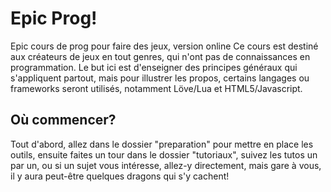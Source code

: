 Epic Prog!
==========

Epic cours de prog pour faire des jeux, version online Ce cours est destiné aux créateurs de jeux en tout genres, qui n'ont pas de connaissances en programmation. Le but ici est d'enseigner des principes généraux qui s'appliquent partout, mais pour illustrer les propos, certains langages ou frameworks seront utilisés, notamment Löve/Lua et HTML5/Javascript.


## Où commencer?

Tout d'abord, allez dans le dossier "preparation" pour mettre en place les outils, ensuite faites un tour dans le dossier "tutoriaux", suivez les tutos un par un, ou si un sujet vous intéresse, allez-y directement, mais gare à vous, il y aura peut-être quelques dragons qui s'y cachent!
